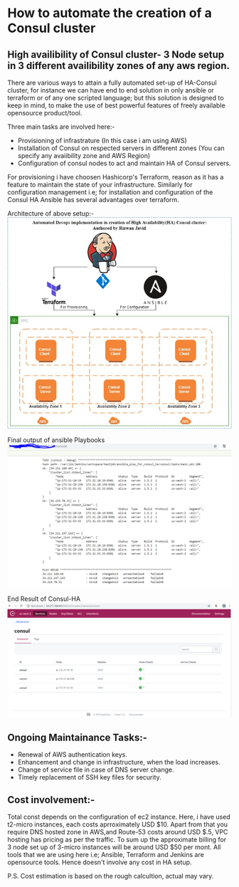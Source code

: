 # How to automate the creation of a Consul cluster
## High availibility of Consul cluster- 3 Node setup in 3 different availibility zones of any aws region. 

 There are various ways to attain a fully automated set-up of HA-Consul cluster, for instance we can have end to end solution in only  ansible or terraform or of any one scripted language; but this solution is designed to keep in mind, to make the use of best powerful features of  freely available opensource product/tool.
 
 Three main tasks are involved here:-
   -  Provisioning of infrastrature (In this case i am using AWS)
   -  Installation of Consul on respected servers in different zones (You can specify any avaiibility zone and AWS Region)
   -  Configuration of consul nodes to act and maintain HA of Consul servers.
   
For provisioning i have choosen Hashicorp's Terraform, reason as it has a feature to maintain the state of your infrastructure. Similarly for configuration management i.e; for installation and configuration  of the Consul HA Ansible has several advantages over terraform.

 Architecture of above setup:-
                                         ![Image](https://github.com/DevopsRizwan/consul-cluster/blob/master/consul.jpg)

 Final output of ansible Playbooks                  
                  ![Image](https://github.com/DevopsRizwan/consul-cluster/blob/master/ansible-output.PNG)


 End Result of Consul-HA
                  ![Image](https://github.com/DevopsRizwan/consul-cluster/blob/master/consul-ha.PNG)


## Ongoing Maintainance Tasks:-

- Renewal of AWS authentication keys.
- Enhancement  and change in infrastructure, when the load increases.
- Change of service file in case of DNS server change.
- Timely replacement of SSH key files for security.

## Cost involvement:-

Total const depends on the configuration of ec2 instance. Here, i have used t2-micro instances, each costs aprroximately USD $10. Apart from that you require DNS hosted zone in AWS,and Route-53 costs around USD $.5, VPC hosting has pricing as per the traffic. To sum up the approximate billing for 3 node set up of 3-micro instances will be around USD $50 per mont. 
All tools that we are using here i.e; Ansible, Terraform and Jenkins are opensource tools. Hence doesn't involve any cost in HA setup.

P.S. Cost estimation is based on the rough calcultion, actual may vary.
